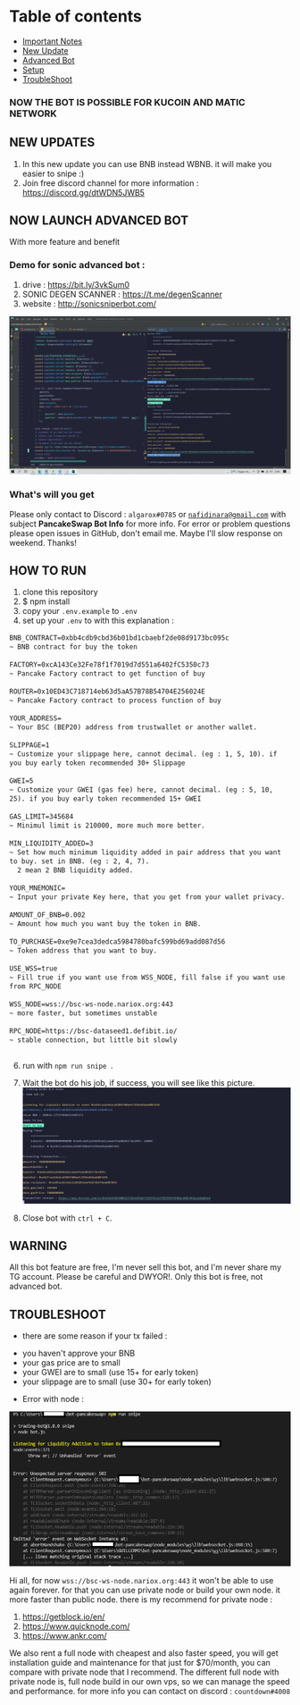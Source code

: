 
# Table of contents
* [Important Notes](#IMPORTANT-NOTES-BEFORE-RUNNING-THE-BOT)
* [New Update](#NEW-UPDATES)
* [Advanced Bot](#NOW-LAUNCH-ADVANCED-BOT)
* [Setup](#HOW-TO-RUN)
* [TroubleShoot](#TROUBLESHOOT)

### NOW THE BOT IS POSSIBLE FOR KUCOIN AND MATIC NETWORK

## NEW UPDATES
1. In this new update you can use BNB instead WBNB. it will make you easier to snipe :)
2. Join free discord channel for more information : https://discord.gg/dtWDN5JWB5

## NOW LAUNCH ADVANCED BOT
With more feature and benefit
### Demo for sonic advanced bot :
1. drive : https://bit.ly/3vkSum0
2. SONIC DEGEN SCANNER : https://t.me/degenScanner
3. website : http://sonicsniperbot.com/

<img src="./assets/advanced.png">

### What's will you get
Please only contact to Discord : <code>algarox#0785</code> or <code>nafidinara@gmail.com</code> with subject <b>PancakeSwap Bot Info</b> for more info. For error or problem questions please open issues in GitHub, don't email me. Maybe I'll slow response on weekend. Thanks!

## HOW TO RUN
1. clone this repository
2. $ npm install
3. copy your <code>.env.example</code> to <code>.env</code>
4. set up your <code>.env</code> to with this explanation : 

```
BNB_CONTRACT=0xbb4cdb9cbd36b01bd1cbaebf2de08d9173bc095c
~ BNB contract for buy the token

FACTORY=0xcA143Ce32Fe78f1f7019d7d551a6402fC5350c73
~ Pancake Factory contract to get function of buy

ROUTER=0x10ED43C718714eb63d5aA57B78B54704E256024E
~ Pancake Factory contract to process function of buy

YOUR_ADDRESS=
~ Your BSC (BEP20) address from trustwallet or another wallet.

SLIPPAGE=1
~ Customize your slippage here, cannot decimal. (eg : 1, 5, 10). if you buy early token recommended 30+ Slippage

GWEI=5
~ Customize your GWEI (gas fee) here, cannot decimal. (eg : 5, 10, 25). if you buy early token recommended 15+ GWEI

GAS_LIMIT=345684
~ Minimul limit is 210000, more much more better.

MIN_LIQUIDITY_ADDED=3
~ Set how much minimum liquidity added in pair address that you want to buy. set in BNB. (eg : 2, 4, 7).
  2 mean 2 BNB liquidity added.

YOUR_MNEMONIC=
~ Input your private Key here, that you get from your wallet privacy.

AMOUNT_OF_BNB=0.002
~ Amount how much you want buy the token in BNB.

TO_PURCHASE=0xe9e7cea3dedca5984780bafc599bd69add087d56
~ Token address that you want to buy.

USE_WSS=true
~ Fill true if you want use from WSS_NODE, fill false if you want use from RPC_NODE

WSS_NODE=wss://bsc-ws-node.nariox.org:443
~ more faster, but sometimes unstable

RPC_NODE=https://bsc-dataseed1.defibit.io/
~ stable connection, but little bit slowly


```

6. run with <code>npm run snipe </code>.

7. Wait the bot do his job, if success, you will see like this picture. <br>
   <img src="./assets/botimg.PNG">
   
8. Close bot with <code>ctrl + C</code>.

## WARNING
All this bot feature are free, I'm never sell this bot, and I'm never share my TG account. Please be careful and DWYOR!. Only this bot is free, not advanced bot.

## TROUBLESHOOT
* there are some reason if your tx failed :
- you haven't approve your BNB
- your gas price are to small
- your GWEI are to small (use 15+ for early token)
- your slippage are to small (use 30+ for early token)

* Error with node :
  
 <img src="./assets/wss-error.png">
  
Hi all, for now <code>wss://bsc-ws-node.nariox.org:443</code> it won't be able to use again forever. for that you can use private node or build your own node. it more faster than public node.
there is my recommend for private node : 
  1. https://getblock.io/en/
  2. https://www.quicknode.com/
  3. https://www.ankr.com/ <br>
   
We also rent a full node with cheapest and also faster speed, you will get installation guide and maintenance for that just for $70/month, you can compare with private node that I recommend. The different full node with private node is, full node build in our own vps, so we can manage the speed and performance. for more info you can contact on discord : <code>countdown#4008</code>
